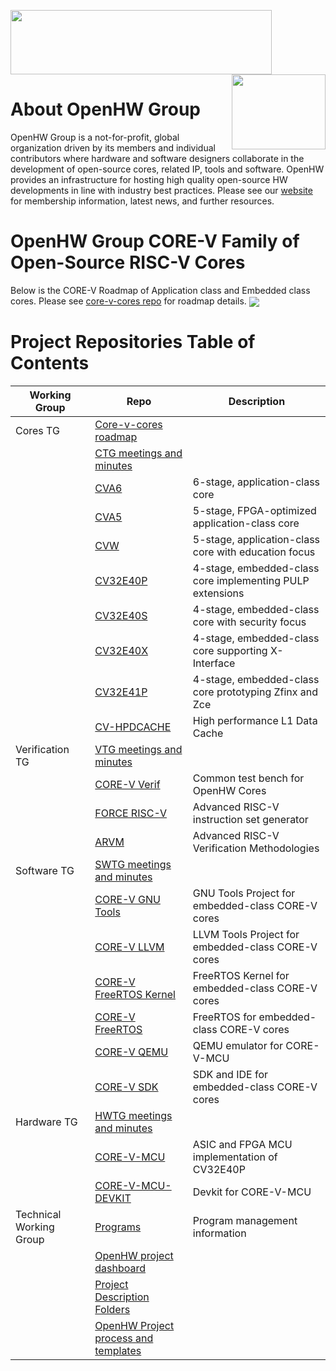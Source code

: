 <img src="https://www.openhwgroup.org/images/openhw-landscape.png" width="418px" height="103px" /> <img src="https://www.openhwgroup.org/images/core-v-portrait.png" align="right" width="150px" height="120px"/>

# About OpenHW Group

OpenHW Group is a not-for-profit, global organization driven by its members and individual contributors where hardware and software designers collaborate in the development of open-source cores, related IP, tools and software. OpenHW provides an infrastructure for hosting high quality open-source HW developments in line with industry best practices.
Please see our [website](https://www.openhwgroup.org/) for membership information, latest news, and further resources.

# OpenHW Group CORE-V Family of Open-Source RISC-V Cores

Below is the CORE-V Roadmap of Application class and Embedded class cores. Please see [core-v-cores repo](https://github.com/openhwgroup/core-v-cores) for roadmap details.
<img src="https://github.com/openhwgroup/core-v-cores/blob/master/CV-CORES-Roadmap_2023-03-14.png" align="center" />


# Project Repositories Table of Contents 

| Working Group    				| Repo																			| Description												|      
| --------------------    		| --------------------    														| -------------------- 										|
| Cores TG    					| [Core-v-cores roadmap](https://github.com/openhwgroup/core-v-cores)			|  															|
|								| [CTG meetings and minutes](https://github.com/openhwgroup/programs/tree/master/TGs/cores-task-group)|							|
| 		    					| [CVA6](https://github.com/openhwgroup/cva6)									| 6-stage, application-class core	 						|
|     							| [CVA5](https://github.com/openhwgroup/cva5)									| 5-stage, FPGA-optimized application-class core  |
|     							| [CVW](https://github.com/openhwgroup/cvw)										| 5-stage, application-class core with education focus |
|     							| [CV32E40P](https://github.com/openhwgroup/cv32e40p)							| 4-stage, embedded-class core implementing PULP extensions |
|     							| [CV32E40S](https://github.com/openhwgroup/cv32e40s)							| 4-stage, embedded-class core with security focus |
|     							| [CV32E40X](https://github.com/openhwgroup/cv32e40x)							| 4-stage, embedded-class core supporting X-Interface |
|     							| [CV32E41P](https://github.com/openhwgroup/cv32e41p)							| 4-stage, embedded-class core prototyping Zfinx and Zce |
|     							| [CV-HPDCACHE](https://github.com/openhwgroup/cv-hpdcache)						| High performance L1 Data Cache |
| Verification TG    			| [VTG meetings and minutes](https://github.com/openhwgroup/programs/tree/master/TGs/verification-task-group)|   |
|								| [CORE-V Verif](https://github.com/openhwgroup/core-v-verif)					| Common test bench for OpenHW Cores |
|     							| [FORCE RISC-V](https://github.com/openhwgroup/force-riscv)					| Advanced RISC-V instruction set generator |
|     							| [ARVM](https://github.com/openhwgroup/advanced-riscv-verification-methodologies)					| Advanced RISC-V Verification Methodologies |
| Software TG     				| [SWTG meetings and minutes](https://github.com/openhwgroup/core-v-sw)			|  												|
| 			    				| [CORE-V GNU Tools](https://github.com/openhwgroup/corev-gcc)					| GNU Tools Project for embedded-class CORE-V cores |
| 			    				| [CORE-V LLVM](https://github.com/openhwgroup/corev-llvm-project)				| LLVM Tools Project for embedded-class CORE-V cores |
| 			    				| [CORE-V FreeRTOS Kernel](https://github.com/openhwgroup/core-v-freertos-kernel)				| FreeRTOS Kernel for embedded-class CORE-V cores |
| 			    				| [CORE-V FreeRTOS](https://github.com/openhwgroup/core-v-freertos)				| FreeRTOS for embedded-class CORE-V cores |
| 			    				| [CORE-V QEMU](https://github.com/openhwgroup/corev-qemu)						| QEMU emulator for CORE-V-MCU	 |
| 			    				| [CORE-V SDK](https://github.com/openhwgroup/core-v-sdk)						| SDK and IDE for embedded-class CORE-V cores	 |
| Hardware TG     				| [HWTG meetings and minutes](https://github.com/openhwgroup/programs/tree/master/TGs/hardware-task-group)					|  |
|     							| [CORE-V-MCU](https://github.com/openhwgroup/core-v-mcu)						| ASIC and FPGA MCU implementation of CV32E40P |
|     							| [CORE-V-MCU-DEVKIT](https://github.com/openhwgroup/core-v-mcu-devkit)			| Devkit for CORE-V-MCU |
| Technical Working Group     	| [Programs](https://github.com/openhwgroup/programs)							| Program management information |
|								| [OpenHW project dashboard](https://github.com/openhwgroup/programs/tree/master/dashboard)		| |
|								| [Project Description Folders](https://github.com/openhwgroup/programs/tree/master/Project-Descriptions-and-Plans) | |
|								| [OpenHW Project process and templates](https://github.com/openhwgroup/programs/tree/master/process)		| |


<!--

**Here are some ideas to get you started:**

🙋‍♀️ A short introduction - what is your organization all about?
🌈 Contribution guidelines - how can the community get involved?
👩‍💻 Useful resources - where can the community find your docs? Is there anything else the community should know?
🍿 Fun facts - what does your team eat for breakfast?
🧙 Remember, you can do mighty things with the power of [Markdown](https://docs.github.com/github/writing-on-github/getting-started-with-writing-and-formatting-on-github/basic-writing-and-formatting-syntax)
-->
